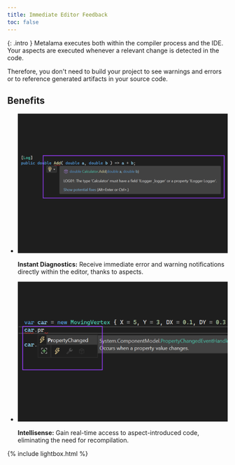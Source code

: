 ```yaml
---
title: Immediate Editor Feedback
toc: false
---
```


{: .intro }
Metalama executes both within the compiler process and the IDE. Your aspects are executed whenever a relevant change is
detected in the code. 

Therefore, you don't need to build your project to see warnings and errors or to reference
generated artifacts in your source code.

## Benefits

 <ul class="lightboxSource">
    <li>
        <img src="/assets/images/homepage/diagnostic.svg" alt="Diagnostics" />
        <p>
            <b>Instant Diagnostics:</b> Receive immediate error and warning notifications directly within
            the editor, thanks to aspects.
        </p>
    </li>
    <li>
        <img src="/assets/images/homepage/intellisense.svg" alt="Intellisense" />
        <p>
            <b>Intellisense:</b> Gain real-time access to aspect-introduced code, eliminating the need for
            recompilation.
        </p>
    </li>
</ul>

{% include lightbox.html %}